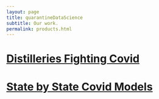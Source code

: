 ```yaml
---
layout: page
title: quarantineDataScience
subtitle: Our work.
permalink: products.html
---
```

# [Distilleries Fighting Covid](https://www.distilleriesfightingcovid.com/)

# [State by State Covid Models](http://coronavirusmodeling.com/)